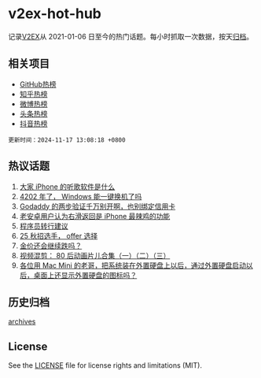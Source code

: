 # v2ex-hot-hub

 记录[V2EX](https://www.v2ex.com/)从 2021-01-06 日至今的热门话题。每小时抓取一次数据，按天[归档](archives)。
 
 ## 相关项目

- [GitHub热榜](https://github.com/snaildev/github-hot-hub)
- [知乎热榜](https://github.com/snaildev/zhihu-hot-hub)
- [微博热榜](https://github.com/snaildev/weibo-hot-hub)
- [头条热榜](https://github.com/snaildev/toutiao-hot-hub)
- [抖音热榜](https://github.com/snaildev/douyin-hot-hub)


 `更新时间：2024-11-17 13:08:18 +0800`

## 热议话题

1. [大家 iPhone 的听歌软件是什么](https://www.v2ex.com/t/1090112)
1. [4202 年了， Windows 能一键换机了吗](https://www.v2ex.com/t/1090146)
1. [Godaddy 的两步验证千万别开啊，也别绑定信用卡](https://www.v2ex.com/t/1090153)
1. [老安卓用户认为右滑返回是 iPhone 最辣鸡的功能](https://www.v2ex.com/t/1090194)
1. [程序员转行建议](https://www.v2ex.com/t/1090123)
1. [25 秋招选手， offer 选择](https://www.v2ex.com/t/1090093)
1. [金价还会继续跌吗？](https://www.v2ex.com/t/1090074)
1. [视频混剪： 80 后动画片儿合集（一）（二）（三）](https://www.v2ex.com/t/1090105)
1. [各位用 Mac Mini 的老哥，把系统装在外置硬盘上以后，通过外置硬盘启动以后，桌面上还显示外置硬盘的图标吗？](https://www.v2ex.com/t/1090140)

## 历史归档

[archives](archives)

## License

See the [LICENSE](LICENSE) file for license rights and limitations (MIT).
